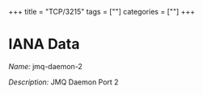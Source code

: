 +++
title = "TCP/3215"
tags = [""]
categories = [""]
+++

# IANA Data

_Name:_ jmq-daemon-2

_Description:_ JMQ Daemon Port 2

